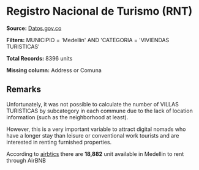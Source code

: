 # Registro Nacional de Turismo (RNT)

**Source:** [Datos.gov.co](https://www.datos.gov.co/d/thwd-ivmp)

**Filters:** MUNICIPIO = 'Medellin' AND 'CATEGORIA = 'VIVIENDAS TURISTICAS' 

**Total Records:** 8396 units

**Missing column:** Address or Comuna 

## Remarks ## 

Unfortunately, it was not possible to calculate the number of VILLAS TURISTICAS by subcategory in each commune due to the lack of location information (such as the neighborhood at least).

However, this is a very important variable to attract digital nomads who have a longer stay than leisure or conventional work tourists and are interested in renting furnished properties.

According to [airbtics](https://app.airbtics.com/airbnb-data/columbia/0/medellin,%20antioquia,%20colombia) there are **18,882** unit available in Medellin to rent through AirBNB

